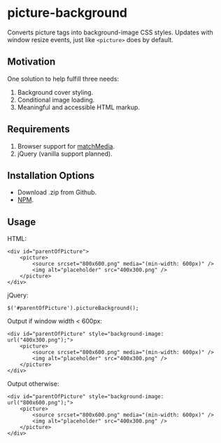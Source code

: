 # picture-background

Converts picture tags into background-image CSS styles. Updates with window resize events, just like `<picture>` does by default.

## Motivation

One solution to help fulfill three needs:

1. Background cover styling.
2. Conditional image loading.
3. Meaningful and accessible HTML markup.

## Requirements

1. Browser support for [matchMedia](http://caniuse.com/#search=matchMedia).
2. jQuery (vanilla support planned).

## Installation Options

* Download .zip from Github.
* [NPM](https://www.npmjs.com/package/picture-background).

## Usage

HTML:

	<div id="parentOfPicture">
		<picture>
			<source srcset="800x600.png" media="(min-width: 600px)" />
			<img alt="placeholder" src="400x300.png" />
		</picture>
	</div>


jQuery:

	$('#parentOfPicture').pictureBackground();


Output if window width < 600px:

	<div id="parentOfPicture" style="background-image: url("400x300.png");">
		<picture>
			<source srcset="800x600.png" media="(min-width: 600px)" />
			<img alt="placeholder" src="400x300.png" />
		</picture>
	</div>


Output otherwise:

	<div id="parentOfPicture" style="background-image: url("800x600.png");">
		<picture>
			<source srcset="800x600.png" media="(min-width: 600px)" />
			<img alt="placeholder" src="400x300.png" />
		</picture>
	</div>
